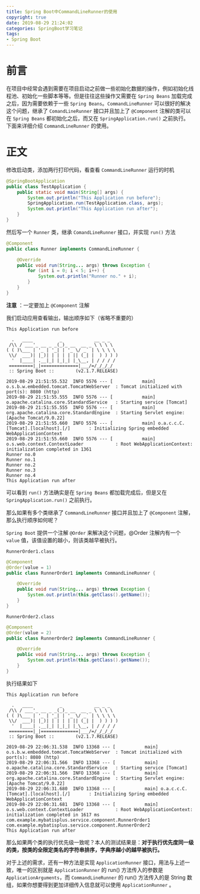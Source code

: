 ```yaml
---
title: Spring Boot中CommandLineRunner的使用
copyright: true
date: 2019-08-29 21:24:02
categories: SpringBoot学习笔记
tags:
- Spring Boot
---
```


# 前言

在项目中经常会遇到需要在项目启动之前做一些初始化数据的操作，例如初始化线程池、初始化一些脚本等等。但是往往这些操作又需要在 `Spring Beans` 加载完成之后，因为需要依赖于一些 `Spring Beans`。`CommandLineRunner` 可以很好的解决这个问题，继承了 `ComandLineRunner` 接口并且加上了 `@Component` 注解的类可以在  `Spring Beans`  都初始化之后，而又在 `SpringApplication.run()`  之前执行。下面来详细介绍 `CommandLineRunner` 的使用。

<!--more-->

# 正文

修改启动类，添加两行打印代码，看查看 `CommandLineRunner`  运行的时机

```java
@SpringBootApplication
public class TestApplication {
    public static void main(String[] args) {
        System.out.println("This Application run before");
        SpringApplication.run(TestApplication.class, args);
        System.out.println("This Application run after");
    }
}
```

然后写一个 `Runner` 类，继承 `ComandLineRunner` 接口，并实现 `run()` 方法

```java
@Component
public class Runner implements CommandLineRunner {

    @Override
    public void run(String... args) throws Exception {
        for (int i = 0; i < 5; i++) {
            System.out.println("Runner no." + i);
        }
    }
}
```

**注意** ：一定要加上 `@Component` 注解

我们启动应用查看输出，输出顺序如下（省略不重要的）

```shell
This Application run before

  .   ____          _            __ _ _
 /\\ / ___'_ __ _ _(_)_ __  __ _ \ \ \ \
( ( )\___ | '_ | '_| | '_ \/ _` | \ \ \ \
 \\/  ___)| |_)| | | | | || (_| |  ) ) ) )
  '  |____| .__|_| |_|_| |_\__, | / / / /
 =========|_|==============|___/=/_/_/_/
 :: Spring Boot ::        (v2.1.7.RELEASE)
 
2019-08-29 21:51:55.532  INFO 5576 --- [           main] o.s.b.w.embedded.tomcat.TomcatWebServer  : Tomcat initialized with port(s): 8080 (http)
2019-08-29 21:51:55.555  INFO 5576 --- [           main] o.apache.catalina.core.StandardService   : Starting service [Tomcat]
2019-08-29 21:51:55.555  INFO 5576 --- [           main] org.apache.catalina.core.StandardEngine  : Starting Servlet engine: [Apache Tomcat/9.0.22]
2019-08-29 21:51:55.660  INFO 5576 --- [           main] o.a.c.c.C.[Tomcat].[localhost].[/]       : Initializing Spring embedded WebApplicationContext
2019-08-29 21:51:55.660  INFO 5576 --- [           main] o.s.web.context.ContextLoader            : Root WebApplicationContext: initialization completed in 1361
Runner no.0
Runner no.1
Runner no.2
Runner no.3
Runner no.4
This Application run after
```

可以看到 `run()` 方法确实是在 `Spring Beans` 都加载完成后，但是又在 `SpringApplication.run()`  之前执行。

那么如果有多个类继承了 `CommandLineRunner`  接口并且加上了 `@Component` 注解，那么执行顺序如何呢？

`Spring Boot` 提供一个注解 `@Order` 来解决这个问题，@Order 注解内有一个 `value` 值，该值设置的越小，则该类越早被执行。

`RunnerOrder1.class`

```java
@Component
@Order(value = 1)
public class RunnerOrder1 implements CommandLineRunner {

    @Override
    public void run(String... args) throws Exception {
        System.out.println(this.getClass().getName());
    }
}
```

`RunnerOrder2.class`

```java
@Component
@Order(value = 2)
public class RunnerOrder2 implements CommandLineRunner {

    @Override
    public void run(String... args) throws Exception {
        System.out.println(this.getClass().getName());
    }
}
```

执行结果如下

```shell
This Application run before

  .   ____          _            __ _ _
 /\\ / ___'_ __ _ _(_)_ __  __ _ \ \ \ \
( ( )\___ | '_ | '_| | '_ \/ _` | \ \ \ \
 \\/  ___)| |_)| | | | | || (_| |  ) ) ) )
  '  |____| .__|_| |_|_| |_\__, | / / / /
 =========|_|==============|___/=/_/_/_/
 :: Spring Boot ::        (v2.1.7.RELEASE)

2019-08-29 22:06:31.538  INFO 13368 --- [           main] o.s.b.w.embedded.tomcat.TomcatWebServer  : Tomcat initialized with port(s): 8080 (http)
2019-08-29 22:06:31.566  INFO 13368 --- [           main] o.apache.catalina.core.StandardService   : Starting service [Tomcat]
2019-08-29 22:06:31.566  INFO 13368 --- [           main] org.apache.catalina.core.StandardEngine  : Starting Servlet engine: [Apache Tomcat/9.0.22]
2019-08-29 22:06:31.680  INFO 13368 --- [           main] o.a.c.c.C.[Tomcat].[localhost].[/]       : Initializing Spring embedded WebApplicationContext
2019-08-29 22:06:31.681  INFO 13368 --- [           main] o.s.web.context.ContextLoader            : Root WebApplicationContext: initialization completed in 1617 ms
com.example.mybatisplus.service.component.RunnerOrder1
com.example.mybatisplus.service.component.RunnerOrder2
This Application run after
```

那么如果两个类的执行优先级一致呢？本人的测试结果是：**对于执行优先度同一级的类，按类的全限定类名的字符串排序，字典序越小的越早被执行。**

对于上述的需求，还有一种方法是实现 `ApplicationRunner` 接口，用法与上述一致，唯一的区别就是 `ApplicationRunner`  的 run() 方法传入的参数是 `ApplicationArguments`，而 `CommandLineRunner`  的 run() 方法传入的是 String 数组，如果你想要得到更加详细传入信息就可以使用 `ApplicationRunner` 。